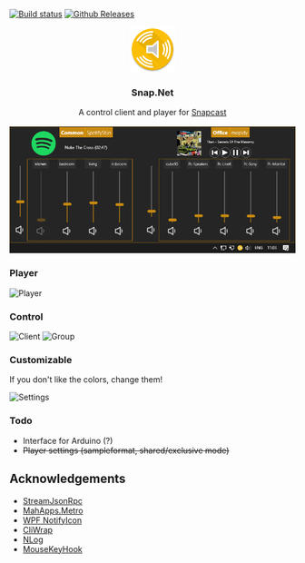 [![Build status](https://ci.appveyor.com/api/projects/status/dpv9jhmife5m628r?svg=true)](https://ci.appveyor.com/project/stijnvdb88/snap-net) [![Github Releases](https://img.shields.io/github/release/stijnvdb88/Snap.Net.svg)](https://github.com/stijnvdb88/Snap.Net/releases)
<br />
<p align="center">
  <a href="https://github.com/stijnvdb88/Snap.Net">
    <img src="Assets/snapcast.png" alt="Logo" width="80" height="80">
  </a>

  <h3 align="center">Snap.Net</h3>

  <p align="center">
    A control client and player for <a href="https://github.com/badaix/snapcast">Snapcast</a>
    <br />
    <br />
    <img src="https://github.com/stijnvdb88/Snap.Net/blob/master/Doc/Control.png?raw=true">
  </p>
</p>


### Player ###

![Player](https://github.com/stijnvdb88/Snap.Net/blob/master/Doc/Player.png)

### Control ###

![Client](https://github.com/stijnvdb88/Snap.Net/blob/master/Doc/Client.png?raw=true)
![Group](https://github.com/stijnvdb88/Snap.Net/blob/master/Doc/Group.png?raw=true)

### Customizable ###
If you don't like the colors, change them!  

![Settings](https://github.com/stijnvdb88/Snap.Net/blob/master/Doc/Settings.png)

### Todo ###
* Interface for Arduino (?)
* ~~Player settings (sampleformat, shared/exclusive mode)~~

## Acknowledgements
* [StreamJsonRpc](https://github.com/microsoft/vs-streamjsonrpc)
* [MahApps.Metro](https://github.com/MahApps/MahApps.Metro)
* [WPF NotifyIcon](https://github.com/hardcodet/wpf-notifyicon)
* [CliWrap](https://github.com/Tyrrrz/CliWrap)
* [NLog](https://nlog-project.org/)
* [MouseKeyHook](https://github.com/gmamaladze/globalmousekeyhook)
